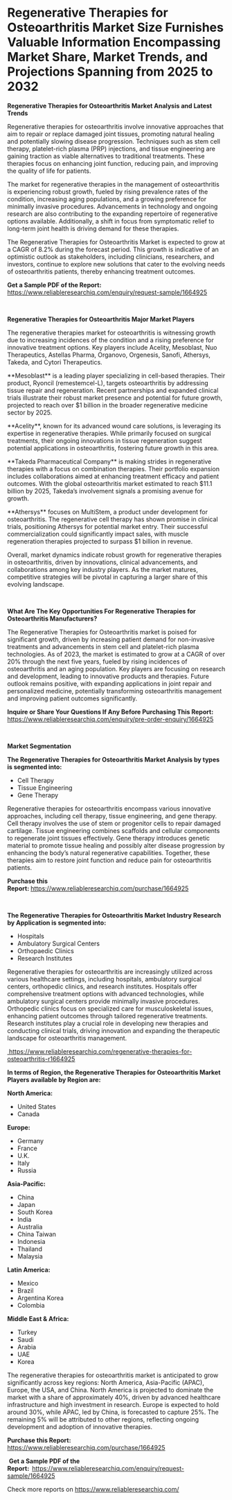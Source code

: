 <p><h1>Regenerative Therapies for Osteoarthritis Market Size Furnishes Valuable Information Encompassing Market Share, Market Trends, and Projections Spanning from 2025 to 2032</h1></p><p><strong>Regenerative Therapies for Osteoarthritis Market Analysis and Latest Trends</strong></p>
<p><p>Regenerative therapies for osteoarthritis involve innovative approaches that aim to repair or replace damaged joint tissues, promoting natural healing and potentially slowing disease progression. Techniques such as stem cell therapy, platelet-rich plasma (PRP) injections, and tissue engineering are gaining traction as viable alternatives to traditional treatments. These therapies focus on enhancing joint function, reducing pain, and improving the quality of life for patients.</p><p>The market for regenerative therapies in the management of osteoarthritis is experiencing robust growth, fueled by rising prevalence rates of the condition, increasing aging populations, and a growing preference for minimally invasive procedures. Advancements in technology and ongoing research are also contributing to the expanding repertoire of regenerative options available. Additionally, a shift in focus from symptomatic relief to long-term joint health is driving demand for these therapies.</p><p>The Regenerative Therapies for Osteoarthritis Market is expected to grow at a CAGR of 8.2% during the forecast period. This growth is indicative of an optimistic outlook as stakeholders, including clinicians, researchers, and investors, continue to explore new solutions that cater to the evolving needs of osteoarthritis patients, thereby enhancing treatment outcomes.</p></p>
<p><strong>Get a Sample PDF of the Report:&nbsp;</strong> <a href="https://www.reliableresearchiq.com/enquiry/request-sample/1664925?utm_campaign=3356&utm_medium=2&utm_source=Github&utm_content=ia&utm_term=23032025&utm_id=regenerative-therapies-for-osteoarthritis">https://www.reliableresearchiq.com/enquiry/request-sample/1664925</a></p>
<p>&nbsp;</p>
<p><strong>Regenerative Therapies for Osteoarthritis Major Market Players</strong></p>
<p><p>The regenerative therapies market for osteoarthritis is witnessing growth due to increasing incidences of the condition and a rising preference for innovative treatment options. Key players include Acelity, Mesoblast, Nuo Therapeutics, Astellas Pharma, Organovo, Orgenesis, Sanofi, Athersys, Takeda, and Cytori Therapeutics.</p><p>**Mesoblast** is a leading player specializing in cell-based therapies. Their product, Ryoncil (remestemcel-L), targets osteoarthritis by addressing tissue repair and regeneration. Recent partnerships and expanded clinical trials illustrate their robust market presence and potential for future growth, projected to reach over $1 billion in the broader regenerative medicine sector by 2025.</p><p>**Acelity**, known for its advanced wound care solutions, is leveraging its expertise in regenerative therapies. While primarily focused on surgical treatments, their ongoing innovations in tissue regeneration suggest potential applications in osteoarthritis, fostering future growth in this area.</p><p>**Takeda Pharmaceutical Company** is making strides in regenerative therapies with a focus on combination therapies. Their portfolio expansion includes collaborations aimed at enhancing treatment efficacy and patient outcomes. With the global osteoarthritis market estimated to reach $11.1 billion by 2025, Takeda’s involvement signals a promising avenue for growth.</p><p>**Athersys** focuses on MultiStem, a product under development for osteoarthritis. The regenerative cell therapy has shown promise in clinical trials, positioning Athersys for potential market entry. Their successful commercialization could significantly impact sales, with muscle regeneration therapies projected to surpass $1 billion in revenue.</p><p>Overall, market dynamics indicate robust growth for regenerative therapies in osteoarthritis, driven by innovations, clinical advancements, and collaborations among key industry players. As the market matures, competitive strategies will be pivotal in capturing a larger share of this evolving landscape.</p></p>
<p>&nbsp;</p>
<p><strong>What Are The Key Opportunities For Regenerative Therapies for Osteoarthritis Manufacturers?</strong></p>
<p><p>The Regenerative Therapies for Osteoarthritis market is poised for significant growth, driven by increasing patient demand for non-invasive treatments and advancements in stem cell and platelet-rich plasma technologies. As of 2023, the market is estimated to grow at a CAGR of over 20% through the next five years, fueled by rising incidences of osteoarthritis and an aging population. Key players are focusing on research and development, leading to innovative products and therapies. Future outlook remains positive, with expanding applications in joint repair and personalized medicine, potentially transforming osteoarthritis management and improving patient outcomes significantly.</p></p>
<p><strong>Inquire or Share Your Questions If Any Before Purchasing This Report:</strong> <a href="https://www.reliableresearchiq.com/enquiry/pre-order-enquiry/1664925?utm_campaign=3356&utm_medium=2&utm_source=Github&utm_content=ia&utm_term=23032025&utm_id=regenerative-therapies-for-osteoarthritis">https://www.reliableresearchiq.com/enquiry/pre-order-enquiry/1664925</a></p>
<p>&nbsp;</p>
<p><strong>Market Segmentation</strong></p>
<p><strong>The Regenerative Therapies for Osteoarthritis Market Analysis by types is segmented into:</strong></p>
<p><ul><li>Cell Therapy</li><li>Tissue Engineering</li><li>Gene Therapy</li></ul></p>
<p><p>Regenerative therapies for osteoarthritis encompass various innovative approaches, including cell therapy, tissue engineering, and gene therapy. Cell therapy involves the use of stem or progenitor cells to repair damaged cartilage. Tissue engineering combines scaffolds and cellular components to regenerate joint tissues effectively. Gene therapy introduces genetic material to promote tissue healing and possibly alter disease progression by enhancing the body’s natural regenerative capabilities. Together, these therapies aim to restore joint function and reduce pain for osteoarthritis patients.</p></p>
<p><strong>Purchase this Report:&nbsp;</strong><a href="https://www.reliableresearchiq.com/purchase/1664925?utm_campaign=3356&utm_medium=2&utm_source=Github&utm_content=ia&utm_term=23032025&utm_id=regenerative-therapies-for-osteoarthritis">https://www.reliableresearchiq.com/purchase/1664925</a></p>
<p>&nbsp;</p>
<p><strong>The Regenerative Therapies for Osteoarthritis Market Industry Research by Application is segmented into:</strong></p>
<p><ul><li>Hospitals</li><li>Ambulatory Surgical Centers</li><li>Orthopaedic Clinics</li><li>Research Institutes</li></ul></p>
<p><p>Regenerative therapies for osteoarthritis are increasingly utilized across various healthcare settings, including hospitals, ambulatory surgical centers, orthopedic clinics, and research institutes. Hospitals offer comprehensive treatment options with advanced technologies, while ambulatory surgical centers provide minimally invasive procedures. Orthopedic clinics focus on specialized care for musculoskeletal issues, enhancing patient outcomes through tailored regenerative treatments. Research institutes play a crucial role in developing new therapies and conducting clinical trials, driving innovation and expanding the therapeutic landscape for osteoarthritis management.</p></p>
<p><a href="https://www.reliableresearchiq.com/regenerative-therapies-for-osteoarthritis-r1664925?utm_campaign=3356&utm_medium=2&utm_source=Github&utm_content=ia&utm_term=23032025&utm_id=regenerative-therapies-for-osteoarthritis">&nbsp;https://www.reliableresearchiq.com/regenerative-therapies-for-osteoarthritis-r1664925</a></p>
<p><strong>In terms of Region, the Regenerative Therapies for Osteoarthritis Market Players available by Region are:</strong></p>
<p>
    <p> <strong> North America: </strong>
        <ul>
            <li>United States</li>
            <li>Canada</li>
        </ul>
        </p> 
    <p> <strong> Europe: </strong>
        <ul>
            <li>Germany</li>
            <li>France</li>
            <li>U.K.</li>
            <li>Italy</li>
            <li>Russia</li>
        </ul>
        </p> 
    <p> <strong> Asia-Pacific: </strong>
        <ul>
            <li>China</li>
            <li>Japan</li>
            <li>South Korea</li>
            <li>India</li>
            <li>Australia</li>
            <li>China Taiwan</li>
            <li>Indonesia</li>
            <li>Thailand</li>
            <li>Malaysia</li>
        </ul>
        </p> 
    <p> <strong> Latin America: </strong>
        <ul>
            <li>Mexico</li>
            <li>Brazil</li>
            <li>Argentina Korea</li>
            <li>Colombia</li>
        </ul>
        </p> 
    <p> <strong> Middle East & Africa: </strong>
        <ul>
            <li>Turkey</li>
            <li>Saudi</li>
            <li>Arabia</li>
            <li>UAE</li>
            <li>Korea</li>
        </ul>
    </p>
    </p>
<p><p>The regenerative therapies for osteoarthritis market is anticipated to grow significantly across key regions: North America, Asia-Pacific (APAC), Europe, the USA, and China. North America is projected to dominate the market with a share of approximately 40%, driven by advanced healthcare infrastructure and high investment in research. Europe is expected to hold around 30%, while APAC, led by China, is forecasted to capture 25%. The remaining 5% will be attributed to other regions, reflecting ongoing development and adoption of innovative therapies.</p></p>
<p><strong>Purchase this Report: </strong><a href="https://www.reliableresearchiq.com/purchase/1664925?utm_campaign=3356&utm_medium=2&utm_source=Github&utm_content=ia&utm_term=23032025&utm_id=regenerative-therapies-for-osteoarthritis">https://www.reliableresearchiq.com/purchase/1664925</a></p>
<p>&nbsp;<strong>Get a Sample PDF of the Report:&nbsp;&nbsp;</strong><a href="https://www.reliableresearchiq.com/enquiry/request-sample/1664925?utm_campaign=3356&utm_medium=2&utm_source=Github&utm_content=ia&utm_term=23032025&utm_id=regenerative-therapies-for-osteoarthritis">https://www.reliableresearchiq.com/enquiry/request-sample/1664925</a></p>
<p><strong></strong></p>
<p>Check more reports on <a href="https://www.reliableresearchiq.com/?utm_campaign=3356&utm_medium=2&utm_source=Github&utm_content=ia&utm_term=23032025&utm_id=regenerative-therapies-for-osteoarthritis">https://www.reliableresearchiq.com/</a></p>
